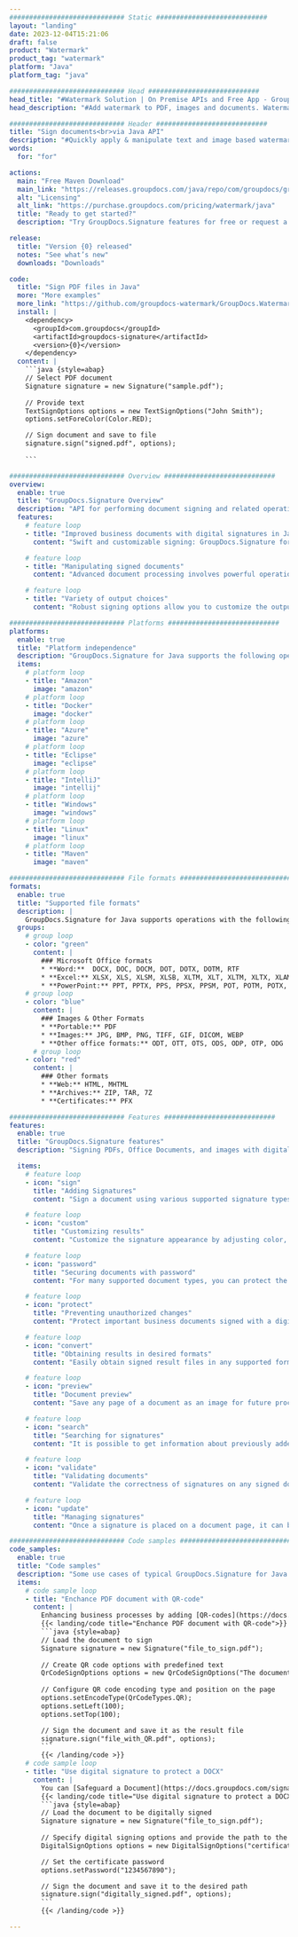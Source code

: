 ```yaml
---
############################# Static ############################
layout: "landing"
date: 2023-12-04T15:21:06
draft: false
product: "Watermark"
product_tag: "watermark"
platform: "Java"
platform_tag: "java"

############################# Head ############################
head_title: "#Watermark Solution | On Premise APIs and Free App - GroupDocs"
head_description: "#Add watermark to PDF, images and documents. Watermarking Solution for Microsoft Office, PDF, OpenDocument, Image File Formats and more."

############################# Header ############################
title: "Sign documents<br>via Java API"
description: "#Quickly apply & manipulate text and image based watermarks of your documents and images with smart search."
words:
  for: "for"

actions:
  main: "Free Maven Download"
  main_link: "https://releases.groupdocs.com/java/repo/com/groupdocs/groupdocs-watermark/"
  alt: "Licensing"
  alt_link: "https://purchase.groupdocs.com/pricing/watermark/java"
  title: "Ready to get started?"
  description: "Try GroupDocs.Signature features for free or request a license"

release:
  title: "Version {0} released"
  notes: "See what’s new"
  downloads: "Downloads"

code:
  title: "Sign PDF files in Java"
  more: "More examples"
  more_link: "https://github.com/groupdocs-watermark/GroupDocs.Watermark-for-Java"
  install: |
    <dependency>
      <groupId>com.groupdocs</groupId>
      <artifactId>groupdocs-signature</artifactId>
      <version>{0}</version>
    </dependency>
  content: |
    ```java {style=abap}  
    // Select PDF document
    Signature signature = new Signature("sample.pdf");
    
    // Provide text
    TextSignOptions options = new TextSignOptions("John Smith");
    options.setForeColor(Color.RED);

    // Sign document and save to file
    signature.sign("signed.pdf", options);
    
    ```

############################# Overview ############################
overview:
  enable: true
  title: "GroupDocs.Signature Overview"
  description: "API for performing document signing and related operations in Java applications"
  features:
    # feature loop
    - title: "Improved business documents with digital signatures in Java"
      content: "Swift and customizable signing: GroupDocs.Signature for Java offers a wide range of digital signature options for PDFs, images, and Office documents. You can use text, barcodes, QR-codes, digital certificates, pictures, or hidden metadata. The document processing is fast and efficient."

    # feature loop
    - title: "Manipulating signed documents"
      content: "Advanced document processing involves powerful operations on signed documents using GroupDocs.Signature for Java. You can search for and validate signatures that have been added to business documents using various useful criteria. Additionally, you can access detailed information about the document or obtain preview images of its pages."

    # feature loop
    - title: "Variety of output choices"
      content: "Robust signing options allow you to customize the output for documents signed with GroupDocs.Signature for Java. You can precisely position any signature on any document page and configure its appearance in various ways. The Java API supports saving signed business documents in numerous supported formats and provides options for securing them with passwords."

############################# Platforms ############################
platforms:
  enable: true
  title: "Platform independence"
  description: "GroupDocs.Signature for Java supports the following operating systems, frameworks and package managers"
  items:
    # platform loop
    - title: "Amazon"
      image: "amazon"
    # platform loop
    - title: "Docker"
      image: "docker"
    # platform loop
    - title: "Azure"
      image: "azure"
    # platform loop
    - title: "Eclipse"
      image: "eclipse"
    # platform loop
    - title: "IntelliJ"
      image: "intellij"
    # platform loop
    - title: "Windows"
      image: "windows"
    # platform loop
    - title: "Linux"
      image: "linux"
    # platform loop
    - title: "Maven"
      image: "maven"

############################# File formats ############################
formats:
  enable: true
  title: "Supported file formats"
  description: |
    GroupDocs.Signature for Java supports operations with the following [file formats](https://docs.groupdocs.com/signature/java/supported-document-formats/).
  groups:
    # group loop
    - color: "green"
      content: |
        ### Microsoft Office formats
        * **Word:**  DOCX, DOC, DOCM, DOT, DOTX, DOTM, RTF
        * **Excel:** XLSX, XLS, XLSM, XLSB, XLTM, XLT, XLTM, XLTX, XLAM, SXC, SpreadsheetML
        * **PowerPoint:** PPT, PPTX, PPS, PPSX, PPSM, POT, POTM, POTX, PPTM
    # group loop
    - color: "blue"
      content: |
        ### Images & Other Formats
        * **Portable:** PDF
        * **Images:** JPG, BMP, PNG, TIFF, GIF, DICOM, WEBP
        * **Other office formats:** ODT, OTT, OTS, ODS, ODP, OTP, ODG
      # group loop
    - color: "red"
      content: |
        ### Other formats
        * **Web:** HTML, MHTML
        * **Archives:** ZIP, TAR, 7Z
        * **Certificates:** PFX

############################# Features ############################
features:
  enable: true
  title: "GroupDocs.Signature features"
  description: "Signing PDFs, Office Documents, and images with digital signatures"

  items:
    # feature loop
    - icon: "sign"
      title: "Adding Signatures"
      content: "Sign a document using various supported signature types by placing a digital signature precisely at any position on any page."

    # feature loop
    - icon: "custom"
      title: "Customizing results"
      content: "Customize the signature appearance by adjusting color, font, border, rotation, and other features to achieve the desired result."

    # feature loop
    - icon: "password"
      title: "Securing documents with password"
      content: "For many supported document types, you can protect the signed document with a password."

    # feature loop
    - icon: "protect"
      title: "Preventing unauthorized changes"
      content: "Protect important business documents signed with a digital certificate from unauthorized modifications."

    # feature loop
    - icon: "convert"
      title: "Obtaining results in desired formats"
      content: "Easily obtain signed result files in any supported format. You can also convert MS Word documents to PDF effortlessly."

    # feature loop
    - icon: "preview"
      title: "Document preview"
      content: "Save any page of a document as an image for future processing."

    # feature loop
    - icon: "search"
      title: "Searching for signatures"
      content: "It is possible to get information about previously added signatures in specific documents."

    # feature loop
    - icon: "validate"
      title: "Validating documents"
      content: "Validate the correctness of signatures on any signed document."

    # feature loop
    - icon: "update"
      title: "Managing signatures"
      content: "Once a signature is placed on a document page, it can be deleted, moved, or updated as needed."

############################# Code samples ############################
code_samples:
  enable: true
  title: "Code samples"
  description: "Some use cases of typical GroupDocs.Signature for Java operations"
  items:
    # code sample loop
    - title: "Enchance PDF document with QR-code"
      content: |
        Enhancing business processes by adding [QR-codes](https://docs.groupdocs.com/signature/java/esign-document-with-qr-code-signature/) to specific pages of PDF documents can be valuable. There is an example of how to add a QR code using GroupDocs.Signature for Java.
        {{< landing/code title="Enchance PDF document with QR-code">}}
        ```java {style=abap}
        // Load the document to sign
        Signature signature = new Signature("file_to_sign.pdf");
        
        // Create QR code options with predefined text
        QrCodeSignOptions options = new QrCodeSignOptions("The document is approved by John Smith");
        
        // Configure QR code encoding type and position on the page
        options.setEncodeType(QrCodeTypes.QR);
        options.setLeft(100);
        options.setTop(100);

        // Sign the document and save it as the result file
        signature.sign("file_with_QR.pdf", options);
        ```
        {{< /landing/code >}}
    # code sample loop
    - title: "Use digital signature to protect a DOCX"
      content: |
        You can [Safeguard a Document](https://docs.groupdocs.com/signature/java/esign-document-with-digital-signature/) using personal or corporate signatures stored as digital certificates. Documents secured with certificate cannot be altered without invalidating the signature.
        {{< landing/code title="Use digital signature to protect a DOCX">}}
        ```java {style=abap}   
        // Load the document to be digitally signed
        Signature signature = new Signature("file_to_sign.pdf");
        
        // Specify digital signing options and provide the path to the certificate file
        DigitalSignOptions options = new DigitalSignOptions("certificate.pfx");

        // Set the certificate password
        options.setPassword("1234567890");

        // Sign the document and save it to the desired path
        signature.sign("digitally_signed.pdf", options);
        ```
        {{< /landing/code >}}

---
```


